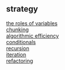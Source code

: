 ## strategy

[the roles of variables](https://github.com/colevanderswands/roles-of-variables)  
[chunking](https://github.com/colevanderswands/chunking)  
[algorithmic efficiency](https://github.com/colevanderswands/algorithmic-efficiency)     
[conditionals]()  
[recursion]()  
[iteration]()  
[refactoring]()  
